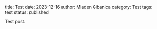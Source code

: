 title: Test
date: 2023-12-16
author: Mladen Gibanica
category: Test
tags: test
status: published

Test post.